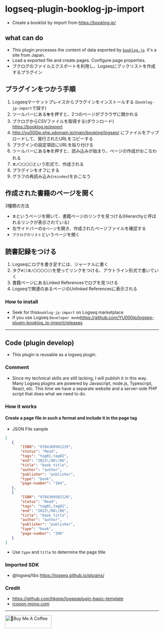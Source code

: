 # logseq-plugin-booklog-jp-import

- Create a booklist by import from <https://booklog.jp/>

## what can  do

- This plugin processes the content of data exported by [`booklog.jp`](https://booklog.jp/). it's a site from Japan.
- Load a exported file and create pages. Configure page properties.
- ブクログのファイルエクスポートを利用し、Logseqにブックリストを作成するプラグイン

## プラグインをつかう手順

1. Logseqマーケットプレイスからプラグインをインストールする (`booklog-jp-import`で探す)
1. ツールバーにある`📚`を押すと、2つのページがブラウザに開かれる
1. ブクログからCSVファイルを取得する(ダウンロード) <https://booklog.jp/export>
1. <http://yu000jp.php.xdomain.jp/main/booklog/logseq/> にファイルをアップロードして、発行されたURLをコピーする
1. プラグインの設定項目にURLを貼り付ける
1. ツールバーにある`📚`を押すと、読み込みが始まり、ページの作成がおこなわれる
1. `本/〇〇〇〇`という形式で、作成される
1. プラグインをオフにする
1. グラフの再読み込み(`reindex`)をおこなう

## 作成された書籍のページを開く

3種類の方法

- `本`というページを開いて、書籍ページのリンクを見つける(Hierarchyと呼ばれるリンクが表示されている)
- 左サイドバーの`全ページ`を開き、作成されたページファイルを確認する
- `ブクログのリスト`というページを開く

## 読書記録をつける

1. Logseqにログを書き足すには、ジャーナルに書く
1. タグ`#[[本/〇〇〇〇]]`を使ってリンクをつける、アウトライン形式で書いていく
1. 書籍ページにあるLinked Referencesでログを見つける
1. Logseqで関連のあるページのUnlinked Referencesに表示される

### How to install

- Seek for this`booklog-jp-import` on Logseq marketplace
- If you use Logseq `Developer mode`<https://github.com/YU000jp/logseq-plugin-booklog_jp-import/releases>

---

## Code (plugin develop)

- This plugin is reusable as a logseq plugin.

### Comment

- Since my technical skills are still lacking, I will publish it in this way. Many Logseq plugins are powered by Javascript, node.js, Typescript, React, etc. This time we have a separate website and a server-side PHP script that does what we need to do.

### How it works

#### Create a page file in such a format and include it in the page tag

- JSON File sample

 ```json
 [
    {
        "ISBN": "9784309501239",
        "status": "Read",
        "tags": "tag01,tag02",
        "end": "2022\/06\/06",
        "title": "book title",
        "author": "author",
        "publisher": "publisher",
        "type": "book",
        "page-number": "184",
    },
    {
        "ISBN": "9784309502120",
        "status": "Read",
        "tags": "tag01,tag02",
        "end": "2022\/06\/06",
        "title": "book title",
        "author": "author",
        "publisher": "publisher",
        "type": "book",
        "page-number": "206"
    }
]
```

- Use `type` and `title` to determine the page title

### Imported SDK

- @logseq/libs <https://logseq.github.io/plugins/>

### Credit

- <https://github.com/hkgnp/logseqplugin-basic-template>
- [icooon-mono.com](https://icooon-mono.com/11122-%e3%81%88%e3%82%93%e3%81%b4%e3%81%a4%e4%bb%98%e3%81%8d%e3%81%ae%e3%83%8e%e3%83%bc%e3%83%88%e3%82%a2%e3%82%a4%e3%82%b3%e3%83%b3/)

---

<a href="https://www.buymeacoffee.com/yu000japan" target="_blank"><img src="https://cdn.buymeacoffee.com/buttons/v2/default-violet.png" alt="🍌Buy Me A Coffee" style="height: 42px;width: 152px" ></a>
